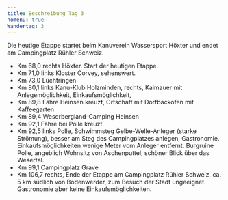 ```yaml
---
title: Beschreibung Tag 3
nomenu: true
Wandertag: 3
---
```

Die heutige Etappe startet beim Kanuverein Wassersport Höxter und endet am Campingplatz Rühler Schweiz.

- Km 68,0 rechts Höxter. Start der heutigen Etappe.
- Km 71,0 links Kloster Corvey, sehenswert.
- Km 73,0 Lüchtringen
- Km 80,1 links Kanu-Klub Holzminden, rechts, Kaimauer mit Anlegemöglichkeit, Einkaufsmöglichkeit,
- Km 89,8 Fähre Heinsen kreuzt, Ortschaft mit Dorfbackofen mit Kaffeegarten
- Km 89,4 Weserbergland-Camping Heinsen
- Km 92,1 Fähre bei Polle kreuzt.
- Km 92,5 links Polle, Schwimmsteg Gelbe-Welle-Anleger (starke Strömung), besser am Steg des Campingplatzes anlegen, Gastronomie. Einkaufsmöglichkeiten wenige Meter vom Anleger entfernt. Burgruine Polle, angeblich Wohnsitz von Aschenputtel, schöner Blick über das Wesertal.
- Km 99,1 Campingplatz Grave
- Km 106,7 rechts, Ende der Etappe am Campingplatz Rühler Schweiz, ca. 5 km südlich von Bodenwerder, zum Besuch der Stadt ungeeignet. Gastronomie aber keine Einkaufsmöglichkeiten.

